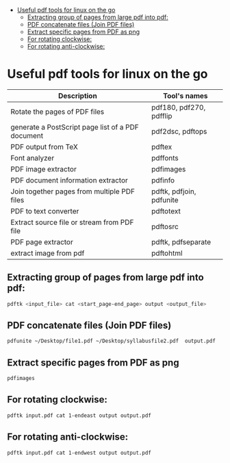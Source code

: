<!--ts-->
   * [Useful pdf tools for linux on the go](#useful-pdf-tools-for-linux-on-the-go)
      * [Extracting group of pages from large pdf into pdf:](#extracting-group-of-pages-from-large-pdf-into-pdf)
      * [PDF concatenate files (Join PDF files)](#pdf-concatenate-files-join-pdf-files)
      * [Extract specific pages from PDF as png](#extract-specific-pages-from-pdf-as-png)
      * [For rotating clockwise:](#for-rotating-clockwise)
      * [For rotating anti-clockwise:](#for-rotating-anti-clockwise)

<!-- Added by: gil_diy, at: Fri 05 Aug 2022 11:56:41 IDT -->

<!--te-->

# Useful pdf tools for linux on the go

Description | Tool's names
------------------------------------|-----
Rotate the pages of PDF files | pdf180, pdf270, pdfflip
generate a PostScript page list of a PDF document | pdf2dsc, pdftops
PDF output from TeX | pdftex
Font analyzer | pdffonts
PDF image extractor | pdfimages
PDF document information extractor  | pdfinfo
Join together pages from multiple PDF files | pdftk, pdfjoin, pdfunite
PDF to text converter | pdftotext
Extract source file or stream from PDF file | pdftosrc
PDF page extractor | pdftk, pdfseparate
extract image from pdf | pdftohtml



## Extracting group of pages from large pdf into pdf:

```bash
pdftk <input_file> cat <start_page-end_page> output <output_file>
```

## PDF concatenate files (Join PDF files)
```bash
pdfunite ~/Desktop/file1.pdf ~/Desktop/syllabusfile2.pdf  output.pdf 
```

## Extract specific pages from PDF as png

```bash
pdfimages
```

## For rotating clockwise:

```bash
pdftk input.pdf cat 1-endeast output output.pdf
````

## For rotating anti-clockwise:

```bash
pdftk input.pdf cat 1-endwest output output.pdf
```